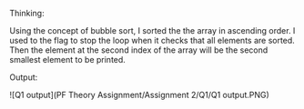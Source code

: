 Thinking: 

Using the concept of bubble sort, I sorted the the array in ascending order. I used to the flag to stop the loop when it checks that all 
elements are sorted. Then the element at the second index of the array will be the second smallest element to be printed.

Output:

![Q1 output](PF Theory Assignment/Assignment 2/Q1/Q1 output.PNG)
